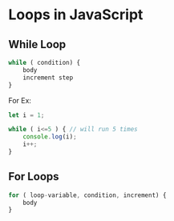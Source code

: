 # Loops in JavaScript

## While Loop

```js
while ( condition) {
    body
    increment step
}
```

For Ex:

```js
let i = 1;

while ( i<=5 ) { // will run 5 times
    console.log(i);
    i++;
}
```

## For Loops

```js
for ( loop-variable, condition, increment) {
    body
}
```

